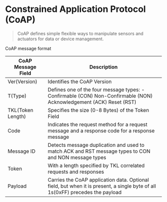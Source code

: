 # Constrained Application Protocol (CoAP)


> CoAP defines simple flexible ways to manipulate sensors and actuators for data or device management.


CoAP message format

| CoAP Message Field | Description |
| ----- | ----- |
| Ver(Version) | Identifies the CoAP Version |
| T(Type) | Defines one of the four message types: - Confirmable (CON) Non-Confirmable (NON) Acknowledgement (ACK) Reset (RST) |
| TKL(Token Length) | Specifies the size (0-8 Bytes) of the Token Field |
| Code | Indicates the request method for a request message and a response code for a response message |
| Message ID | Detects message duplication and used to match ACK and RST message types to CON and NON message types |
| Token | With a length specified by TKL correlated requests and responses |
| Payload | Carries the CoAP application data. Optional field, but when it is present, a single byte of all 1s(0xFF) precedes the payload |

